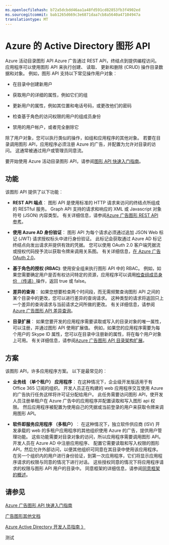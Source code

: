 ```yaml
---
ms.openlocfilehash: b72a5dcbdd46aa1a48fd591cd82853fb3f4902ed
ms.sourcegitcommit: bab1265d669c3e6871daa7cb8a5640a47104947a
translationtype: MT
---
```

<properties
   pageTitle="Azure 的 Active Directory 图形 API"
   description="图形 API 允许通过编程访问通过 REST API，终结点的 Azure 广告这概述和快速入门指南。"
   services="active-directory"
   documentationCenter=""
   authors="msmbaldwin"
   manager="mbaldwin"
   editor="mbaldwin" />
<tags
   ms.service="active-directory"
   ms.devlang="na"
   ms.topic="article"
   ms.tgt_pltfrm="na"
   ms.workload="identity"
   ms.date="08/25/2015"
   ms.author="mbaldwin" />

# Azure 的 Active Directory 图形 API

Azure 活动目录图形 API Azure 广告通过 REST API，终结点到提供编程访问。 应用程序可以使用图形 API 来执行创建、 读取、 更新和删除 (CRUD) 操作目录数据和对象。 例如，图形 API 支持以下常见操作用户对象︰

- 在目录中创建新用户

- 获取用户的详细的属性，例如它们的组

- 更新用户的属性，例如其位置和电话号码，或更改他们的密码

- 检查基于角色的访问权限的用户的组成员身份

- 禁用的用户帐户，或者完全删除它

除了用户对象，您可以执行类似的操作，如组和应用程序的其他对象。 若要在目录调用图形 API，应用程序必须注册 Azure 的广告，并配置为允许对目录的访问。 这通常被通过用户或管理员同意流。

要开始使用 Azure 活动目录图形 API，请参阅[图形 API 快速入门指南](active-directory-graph-api-quickstart.md)。


## 功能

该图形 API 提供了以下功能︰

- **REST API 端点**︰ 图形 API 是使用标准的 HTTP 请求来访问的终结点所组成的 RESTful 服务。 Graph API 支持的请求和响应的 XML 或 Javascript 对象符号 (JSON) 内容类型。 有关详细信息，请参阅[Azure 广告图形 REST API 参考](https://msdn.microsoft.com/library/azure/hh974478.aspx)。

- **使用 Azure AD 身份验证**︰ 图形 API 为每个请求必须通过追加 JSON Web 标记 (JWT) 请求授权标头中进行身份验证。 此标记会获取通过 Azure AD 标记终结点向发出请求并提供有效的凭据。 您可以使用 OAuth 2.0 客户端凭据流或授权代码授予流以获取令牌来调用关系图。 有关详细信息，[在 Azure 广告 OAuth 2.0](https://msdn.microsoft.com/library/azure/dn645545.aspx)。

- **基于角色的授权 (RBAC)**: 使用安全组来执行图形 API 中的 RBAC。 例如，如果您需要确定用户是否有权访问特定的资源，应用程序可以调用[检查组成员身份 （传递）](https://msdn.microsoft.com/library/azure/dn151601.aspx)操作，返回 true 或 false。

- **差异的查询**︰ 如果您想要检查两个时间段，而无需频繁查询图形 API 之间的某个目录中的更改，您可以进行差异的查询请求。 这种类型的请求将返回只上一个差异的查询请求与当前请求之间所做的更改。 有关详细信息，请参阅[Azure 广告图形 API 差异查询](https://msdn.microsoft.com/library/azure/jj836245.aspx)。

- **目录扩展**︰ 如果您要开发的应用程序需要读取或写入的目录对象的唯一属性，可以注册，并通过图形 API 使用扩展值。 例如，如果您的应用程序需要为每个用户的 Skype ID 属性，您可以在目录中注册新的属性，将在每个用户对象上可用。 有关详细信息，请参阅[Azure 广告图形 API 目录架构扩展](https://msdn.microsoft.com/library/azure/dn720459.aspx)。

## 方案

该图形 API，许多应用程序方案。 以下是最常见的︰

- **业务线 （单个租户） 应用程序**︰ 在这种情况下，企业级开发版适用于有 Office 365 订阅的组织。 开发人员正在构建的 web 应用程序交互使用 Azure 的广告执行任务这样将许可证分配给用户。 此任务需要访问图形 API，使开发人员注册单租户在 Azure 广告中的应用程序并配置读取和写入图形 api 权限。 然后应用程序被配置为使用自己的凭据或当前登录的用户来获取令牌来调用图形 API。

- **软件即服务应用程序 （多租户）**︰ 在这种情况下，独立软件供应商 (ISV) 开发承载的 web 的多租户应用程序的其他组织使用 Azure 的广告，提供用户管理功能。 这些功能需要对目录对象的访问，所以应用程序需要调用图形 API。 开发人员在 Azure AD 中注册应用程序、 配置它需要读取和写入权限的图形 API，然后允许外部访问，以便其他组织可同意在其目录中使用该应用程序。 在另一个组织内的用户进行身份验证，到第一次应用程序，它们将显示应用程序请求的权限与同意的情况下进行对话。  这些授权同意的情况下将应用程序请求的权限与图形 API 用户的目录中。 同意框架的详细信息，请参阅[同意框架的概述](https://msdn.microsoft.com/library/azure/dn132599.aspx#BKMK_Consent)。

## 请参见

[Azure 广告图形 API 快速入门指南](active-directory-graph-api-quickstart.md)

[广告图形其他文档](https://msdn.microsoft.com/library/azure/hh974476.aspx)

[Azure Active Directory 开发人员指南 》](active-directory-developers-guide.md)

测试

